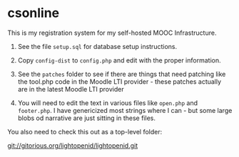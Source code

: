 csonline
========

This is my registration system for my self-hosted MOOC Infrastructure.

1. See the file ```setup.sql``` for database setup instructions.

2. Copy ```config-dist``` to ```config.php``` and edit with the proper information.

3. See the ```patches``` folder to see if there are things that need patching like the 
tool.php code in the Moodle LTI provider - these patches actually are in the latest
Moodle LTI provider 

4. You will need to edit the text in various files like ```open.php``` and ```footer.php```.
I have genericized most strings where I can - but some large blobs od narrative
are just sitting in these files.

You also need to check this out as a top-level folder:

[git://gitorious.org/lightopenid/lightopenid.git](http://gitorious.org/lightopenid)

